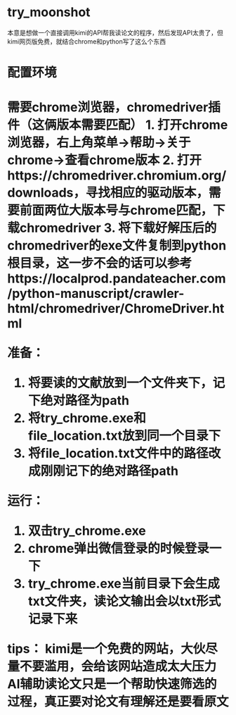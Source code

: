 # try_moonshot
本意是想做一个直接调用kimi的API帮我读论文的程序，然后发现API太贵了，但kimi网页版免费，就结合chrome和python写了这么个东西

<h1>配置环境<h1>
需要chrome浏览器，chromedriver插件（这俩版本需要匹配）
1. 打开chrome浏览器，右上角菜单→帮助→关于chrome→查看chrome版本
2. 打开https://chromedriver.chromium.org/downloads，寻找相应的驱动版本，需要前面两位大版本号与chrome匹配，下载chromedriver
3. 将下载好解压后的chromedriver的exe文件复制到python根目录，这一步不会的话可以参考https://localprod.pandateacher.com/python-manuscript/crawler-html/chromedriver/ChromeDriver.html

准备：
1. 将要读的文献放到一个文件夹下，记下绝对路径为path
2. 将try_chrome.exe和file_location.txt放到同一个目录下
3. 将file_location.txt文件中的路径改成刚刚记下的绝对路径path

运行：
1. 双击try_chrome.exe
2. chrome弹出微信登录的时候登录一下
3. try_chrome.exe当前目录下会生成txt文件夹，读论文输出会以txt形式记录下来

tips：
kimi是一个免费的网站，大伙尽量不要滥用，会给该网站造成太大压力
AI辅助读论文只是一个帮助快速筛选的过程，真正要对论文有理解还是要看原文
